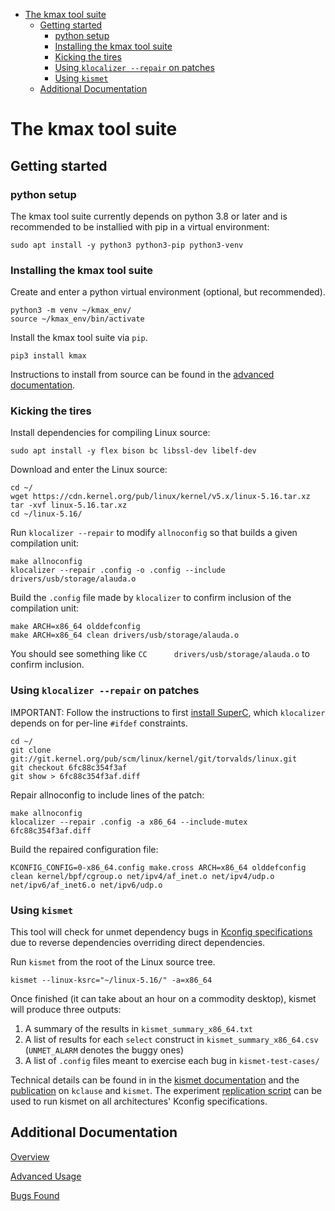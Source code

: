 <!-- START doctoc generated TOC please keep comment here to allow auto update -->
<!-- DON'T EDIT THIS SECTION, INSTEAD RE-RUN doctoc TO UPDATE -->

- [The kmax tool suite](#the-kmax-tool-suite)
  - [Getting started](#getting-started)
    - [python setup](#python-setup)
    - [Installing the kmax tool suite](#installing-the-kmax-tool-suite)
    - [Kicking the tires](#kicking-the-tires)
    - [Using `klocalizer --repair` on patches](#using-klocalizer---repair-on-patches)
    - [Using `kismet`](#using-kismet)
  - [Additional Documentation](#additional-documentation)

<!-- END doctoc generated TOC please keep comment here to allow auto update -->


# The kmax tool suite

## Getting started


### python setup

The kmax tool suite currently depends on python 3.8 or later and is recommended to be installied with pip in a virtual environment:

    sudo apt install -y python3 python3-pip python3-venv


### Installing the kmax tool suite

Create and enter a python virtual environment (optional, but recommended).

    python3 -m venv ~/kmax_env/
    source ~/kmax_env/bin/activate

Install the kmax tool suite via `pip`.

    pip3 install kmax

Instructions to install from source can be found in the [advanced documentation](docs/advanced.md).


### Kicking the tires

Install dependencies for compiling Linux source:

    sudo apt install -y flex bison bc libssl-dev libelf-dev

Download and enter the Linux source:

    cd ~/
    wget https://cdn.kernel.org/pub/linux/kernel/v5.x/linux-5.16.tar.xz
    tar -xvf linux-5.16.tar.xz
    cd ~/linux-5.16/

Run `klocalizer --repair` to modify `allnoconfig` so that builds a given compilation unit:

    make allnoconfig
    klocalizer --repair .config -o .config --include drivers/usb/storage/alauda.o

Build the `.config` file made by `klocalizer` to confirm inclusion of the compilation unit:

    make ARCH=x86_64 olddefconfig
    make ARCH=x86_64 clean drivers/usb/storage/alauda.o
    
You should see something like `CC      drivers/usb/storage/alauda.o` to confirm inclusion.


### Using `klocalizer --repair` on patches

IMPORTANT: Follow the instructions to first [install SuperC](docs/advanced.md#installing-superc), which `klocalizer` depends on for per-line `#ifdef` constraints.

    cd ~/
    git clone git://git.kernel.org/pub/scm/linux/kernel/git/torvalds/linux.git
    git checkout 6fc88c354f3af
    git show > 6fc88c354f3af.diff
    
Repair allnoconfig to include lines of the patch:

    make allnoconfig
    klocalizer --repair .config -a x86_64 --include-mutex 6fc88c354f3af.diff
    
Build the repaired configuration file:
    
    KCONFIG_CONFIG=0-x86_64.config make.cross ARCH=x86_64 olddefconfig clean kernel/bpf/cgroup.o net/ipv4/af_inet.o net/ipv4/udp.o net/ipv6/af_inet6.o net/ipv6/udp.o
    

### Using `kismet`

This tool will check for unmet dependency bugs in [Kconfig specifications](https://www.kernel.org/doc/html/latest/kbuild/kconfig-language.html#menu-attributes) due to reverse dependencies overriding direct dependencies.

Run `kismet` from the root of the Linux source tree.

    kismet --linux-ksrc="~/linux-5.16/" -a=x86_64

Once finished (it can take about an hour on a commodity desktop), kismet will produce three outputs:

  1. A summary of the results in `kismet_summary_x86_64.txt`
  2. A list of results for each `select` construct in `kismet_summary_x86_64.csv` (`UNMET_ALARM` denotes the buggy ones)
  3. A list of `.config` files meant to exercise each bug in `kismet-test-cases/`

Technical details can be found in in the [kismet documentation](docs/advanced.md#kismet) and the [publication](https://paulgazzillo.com/papers/esecfse21.pdf) on `kclause` and `kismet`.  The experiment [replication script](scripts/kismet_experiments_replication.sh) can be used to run kismet on all architectures' Kconfig specifications.


## Additional Documentation

[Overview](https://github.com/paulgazz/kmax/blob/master/docs/overview.md)

[Advanced Usage](https://github.com/paulgazz/kmax/blob/master/docs/advanced.md)

[Bugs Found](https://github.com/paulgazz/kmax/blob/master/docs/bugs_found.md)
